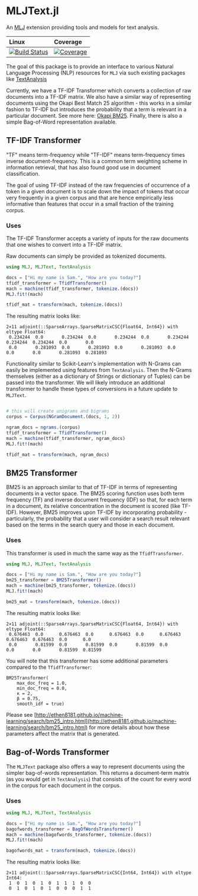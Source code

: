 # MLJText.jl

An [MLJ](https://alan-turing-institute.github.io/MLJ.jl/dev/)
extension providing tools and models for text analysis.

| Linux | Coverage |
| :------------ | :------- |
| [![Build Status](https://github.com/JuliaAI/MLJText.jl/workflows/CI/badge.svg)](https://github.com/JuliaAI/MLJText.jl/actions) | [![Coverage](https://codecov.io/gh/JuliaAI/MLJText.jl/branch/dev/graph/badge.svg)](https://codecov.io/github/JuliaAI/MLJText.jl?branch=dev) |


The goal of this package is to provide an interface to various Natural Language Processing (NLP) resources for `MLJ` via such existing packages like [TextAnalysis](https://github.com/JuliaText/TextAnalysis.jl)

Currently, we have a TF-IDF Transformer which converts a collection of raw documents into a TF-IDF matrix.  We also have a similar way of representing documents using the Okapi Best Match 25 algorithm - this works in a similar fashion to TF-IDF but introduces the probability that a term is relevant in a particular document.  See more here: [Okapi BM25](https://en.wikipedia.org/wiki/Okapi_BM25).  Finally, there is also a simple Bag-of-Word representation available.

## TF-IDF Transformer
"TF" means term-frequency while "TF-IDF" means term-frequency times inverse document-frequency.  This is a common term weighting scheme in information retrieval, that has also found good use in document classification.

The goal of using TF-IDF instead of the raw frequencies of occurrence of a token in a given document is to scale down the impact of tokens that occur very frequently in a given corpus and that are hence empirically less informative than features that occur in a small fraction of the training corpus.

### Uses
The TF-IDF Transformer accepts a variety of inputs for the raw documents that one wishes to convert into a TF-IDF matrix.

Raw documents can simply be provided as tokenized documents.

```julia
using MLJ, MLJText, TextAnalysis

docs = ["Hi my name is Sam.", "How are you today?"]
tfidf_transformer = TfidfTransformer()
mach = machine(tfidf_transformer, tokenize.(docs))
MLJ.fit!(mach)

tfidf_mat = transform(mach, tokenize.(docs))
```

The resulting matrix looks like:
```
2×11 adjoint(::SparseArrays.SparseMatrixCSC{Float64, Int64}) with eltype Float64:
 0.234244  0.0       0.234244  0.0       0.234244  0.0       0.234244  0.234244  0.234244  0.0       0.0
 0.0       0.281093  0.0       0.281093  0.0       0.281093  0.0       0.0       0.0       0.281093  0.281093
```

Functionality similar to Scikit-Learn's implementation with N-Grams can easily be implemented using features from `TextAnalysis`.  Then the N-Grams themselves (either as a dictionary of Strings or dictionary of Tuples) can be passed into the transformer.  We will likely introduce an additional transformer to handle these types of conversions in a future update to `MLJText`.
```julia

# this will create unigrams and bigrams
corpus = Corpus(NGramDocument.(docs, 1, 2))

ngram_docs = ngrams.(corpus)
tfidf_transformer = TfidfTransformer()
mach = machine(tfidf_transformer, ngram_docs)
MLJ.fit!(mach)

tfidf_mat = transform(mach, ngram_docs)
```

## BM25 Transformer
BM25 is an approach similar to that of TF-IDF in terms of representing documents in a vector space.  The BM25 scoring function uses both term frequency (TF) and inverse document frequency (IDF) so that, for each term in a document, its relative concentration in the document is scored (like TF-IDF).  However, BM25 improves upon TF-IDF by incorporating probability - particularly, the probability that a user will consider a search result relevant based on the terms in the search query and those in each document.

### Uses
This transformer is used in much the same way as the `TfidfTransformer`.

```julia
using MLJ, MLJText, TextAnalysis

docs = ["Hi my name is Sam.", "How are you today?"]
bm25_transformer = BM25Transformer()
mach = machine(bm25_transformer, tokenize.(docs))
MLJ.fit!(mach)

bm25_mat = transform(mach, tokenize.(docs))
```

The resulting matrix looks like:
```
2×11 adjoint(::SparseArrays.SparseMatrixCSC{Float64, Int64}) with eltype Float64:
 0.676463  0.0      0.676463  0.0      0.676463  0.0      0.676463  0.676463  0.676463  0.0      0.0
 0.0       0.81599  0.0       0.81599  0.0       0.81599  0.0       0.0       0.0       0.81599  0.81599
```

You will note that this transformer has some additional parameters compared to the `TfidfTransformer`:
```
BM25Transformer(
    max_doc_freq = 1.0,
    min_doc_freq = 0.0,
    κ = 2,
    β = 0.75,
    smooth_idf = true)
```
Please see [http://ethen8181.github.io/machine-learning/search/bm25_intro.html](http://ethen8181.github.io/machine-learning/search/bm25_intro.html) for more details about how these parameters affect the matrix that is generated.

## Bag-of-Words Transformer
The `MLJText` package also offers a way to represent documents using the simpler bag-of-words representation.  This returns a document-term matrix (as you would get in `TextAnalysis`) that consists of the count for every word in the corpus for each document in the corpus.

### Uses
```julia
using MLJ, MLJText, TextAnalysis

docs = ["Hi my name is Sam.", "How are you today?"]
bagofwords_transformer = BagOfWordsTransformer()
mach = machine(bagofwords_transformer, tokenize.(docs))
MLJ.fit!(mach)

bagofwords_mat = transform(mach, tokenize.(docs))
```

The resulting matrix looks like:
```
2×11 adjoint(::SparseArrays.SparseMatrixCSC{Int64, Int64}) with eltype Int64:
 1  0  1  0  1  0  1  1  1  0  0
 0  1  0  1  0  1  0  0  0  1  1
```